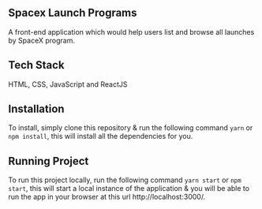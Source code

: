 ## Spacex Launch Programs
A front-end application which would help users list and browse all launches by SpaceX program.

## Tech Stack
HTML, CSS, JavaScript and ReactJS

## Installation
To install, simply clone this repository & run the following command  `yarn` or `npm install`, this will install all the dependencies for you.

## Running Project
To run this project locally, run the following command  `yarn start` or `npm start`, this will start a local instance of the application & you will be able to run the app in your browser at this url http://localhost:3000/. 
